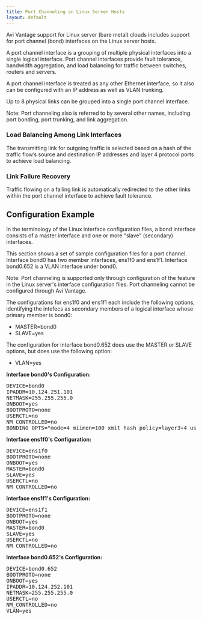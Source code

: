 ```yaml
---
title: Port Channeling on Linux Server Hosts
layout: default
---
```

Avi Vantage support for Linux server (bare metal) clouds includes support for port channel (bond) interfaces on the Linux server hosts.

A port channel interface is a grouping of multiple physical interfaces into a single logical interface. Port channel interfaces provide fault tolerance, bandwidth aggregation, and load balancing for traffic between switches, routers and servers.

A port channel interface is treated as any other Ethernet interface, so it also can be configured with an IP address as well as VLAN trunking.

Up to 8 physical links can be grouped into a single port channel interface.

Note: Port channeling also is referred to by several other names, including port bonding, port trunking, and link aggregation.

### Load Balancing Among Link Interfaces

The transmitting link for outgoing traffic is selected based on a hash of the traffic flow’s source and destination IP addresses and layer 4 protocol ports to achieve load balancing.

### Link Failure Recovery

Traffic flowing on a failing link is automatically redirected to the other links within the port channel interface to achieve fault tolerance.

## Configuration Example

In the terminology of the Linux interface configuration files, a bond interface consists of a master interface and one or more "slave" (secondary) interfaces.

This section shows a set of sample configuration files for a port channel. Interface bond0 has two member interfaces, ens1f0 and ens1f1. Interface bond0.652 is a VLAN interface under bond0.

Note: Port channeling is supported only through configuration of the feature in the Linux server's interface configuration files. Port channeling cannot be configured through Avi Vantage.

The configurations for ens1f0 and ens1f1 each include the following options, identifying the intefecs as secondary members of a logical interface whose primary member is bond0:

* MASTER=bond0
* SLAVE=yes

The configuration for interface bond0.652 does use the MASTER or SLAVE options, but does use the following option:

* VLAN=yes

**Interface bond0's Configuration:**
<pre crayon="false">DEVICE=bond0
IPADDR=10.124.251.101
NETMASK=255.255.255.0
ONBOOT=yes
BOOTPROTO=none
USERCTL=no
NM_CONTROLLED=no
BONDING_OPTS="mode=4 miimon=100 xmit_hash_policy=layer3+4 use_carrier=1"
</pre>

**Interface ens1f0's Configuration:**

<pre crayon="false">DEVICE=ens1f0
BOOTPROTO=none
ONBOOT=yes
MASTER=bond0
SLAVE=yes
USERCTL=no
NM_CONTROLLED=no
</pre>

**Interface ens1f1's Configuration:**

<pre crayon="false">DEVICE=ens1f1
BOOTPROTO=none
ONBOOT=yes
MASTER=bond0
SLAVE=yes
USERCTL=no
NM_CONTROLLED=no
</pre>

**Interface bond0.652's Configuration:**

<pre crayon="false">DEVICE=bond0.652
BOOTPROTO=none
ONBOOT=yes
IPADDR=10.124.252.101
NETMASK=255.255.255.0
USERCTL=no
NM_CONTROLLED=no
VLAN=yes
</pre>